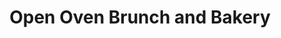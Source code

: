 ---
title: "Open Oven Brunch and Bakery"
url: /black-mountain/open-oven-brunch-and-bakery/
shop: Bäckerei
---